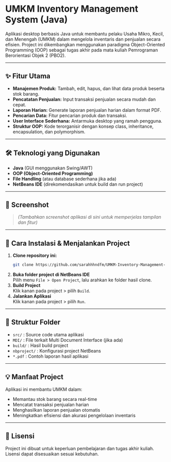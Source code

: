 # UMKM Inventory Management System (Java)

Aplikasi desktop berbasis Java untuk membantu pelaku Usaha Mikro, Kecil, dan Menengah (UMKM) dalam mengelola inventaris dan penjualan secara efisien. Project ini dikembangkan menggunakan paradigma Object-Oriented Programming (OOP) sebagai tugas akhir pada mata kuliah Pemrograman Berorientasi Objek 2 (PBO2).

---

## ✨ Fitur Utama
- **Manajemen Produk:** Tambah, edit, hapus, dan lihat data produk beserta stok barang.
- **Pencatatan Penjualan:** Input transaksi penjualan secara mudah dan cepat.
- **Laporan Harian:** Generate laporan penjualan harian dalam format PDF.
- **Pencarian Data:** Fitur pencarian produk dan transaksi.
- **User Interface Sederhana:** Antarmuka desktop yang ramah pengguna.
- **Struktur OOP:** Kode terorganisir dengan konsep class, inheritance, encapsulation, dan polymorphism.

---

## 🛠️ Teknologi yang Digunakan
- **Java** (GUI menggunakan Swing/AWT)
- **OOP (Object-Oriented Programming)**
- **File Handling** (atau database sederhana jika ada)
- **NetBeans IDE** (direkomendasikan untuk build dan run project)

---

## 📸 Screenshot
> *(Tambahkan screenshot aplikasi di sini untuk memperjelas tampilan dan fitur)*

---

## 🚀 Cara Instalasi & Menjalankan Project

1. **Clone repository ini:**
   ```bash
   git clone https://github.com/sarahhhndfm/UMKM-Inventory-Management-Java.git
   ```
2. **Buka folder project di NetBeans IDE**  
   Pilih menu `File > Open Project`, lalu arahkan ke folder hasil clone.
3. **Build Project**  
   Klik kanan pada project > pilih `Build`.
4. **Jalankan Aplikasi**  
   Klik kanan pada project > pilih `Run`.

---

## 📂 Struktur Folder
- `src/` : Source code utama aplikasi
- `MDI/` : File terkait Multi Document Interface (jika ada)
- `build/` : Hasil build project
- `nbproject/` : Konfigurasi project NetBeans
- `*.pdf` : Contoh laporan hasil aplikasi

---

## 💡 Manfaat Project
Aplikasi ini membantu UMKM dalam:
- Memantau stok barang secara real-time
- Mencatat transaksi penjualan harian
- Menghasilkan laporan penjualan otomatis
- Meningkatkan efisiensi dan akurasi pengelolaan inventaris

---

## 📄 Lisensi
Project ini dibuat untuk keperluan pembelajaran dan tugas akhir kuliah.  
Lisensi dapat disesuaikan sesuai kebutuhan.

